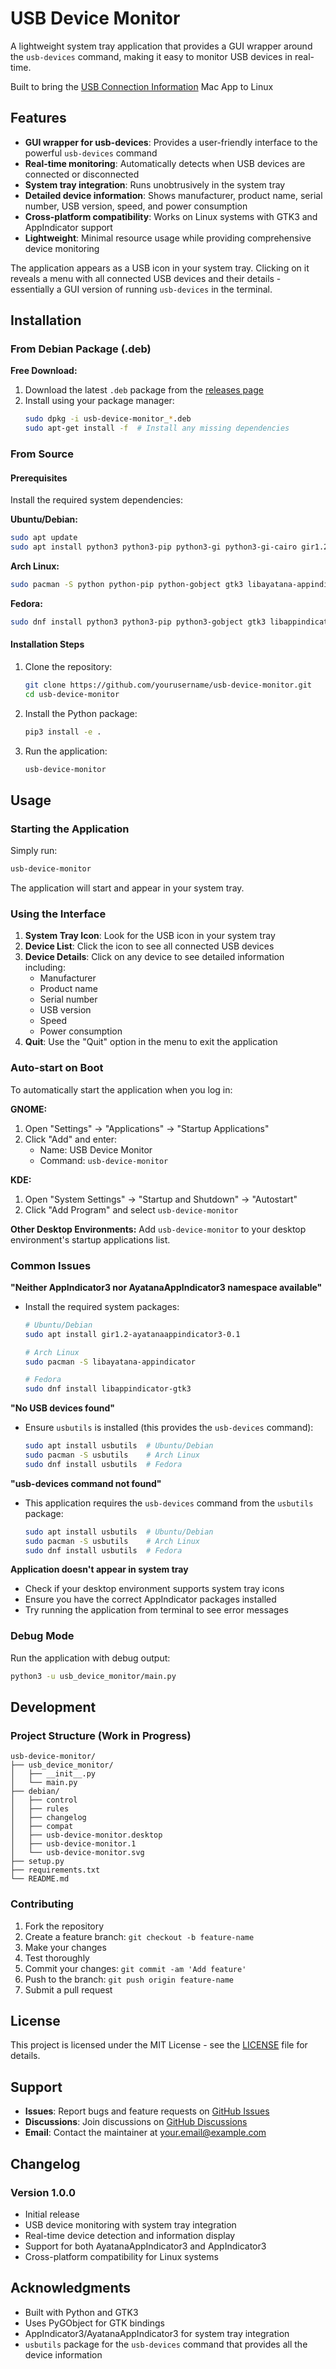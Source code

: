 # USB Device Monitor

A lightweight system tray application that provides a GUI wrapper around the `usb-devices` command, making it easy to monitor USB devices in real-time.

Built to bring the [USB Connection Information](https://apps.apple.com/app/id6747853674) Mac App to Linux

## Features

- **GUI wrapper for usb-devices**: Provides a user-friendly interface to the powerful `usb-devices` command
- **Real-time monitoring**: Automatically detects when USB devices are connected or disconnected
- **System tray integration**: Runs unobtrusively in the system tray
- **Detailed device information**: Shows manufacturer, product name, serial number, USB version, speed, and power consumption
- **Cross-platform compatibility**: Works on Linux systems with GTK3 and AppIndicator support
- **Lightweight**: Minimal resource usage while providing comprehensive device monitoring

The application appears as a USB icon in your system tray. Clicking on it reveals a menu with all connected USB devices and their details - essentially a GUI version of running `usb-devices` in the terminal.

## Installation

### From Debian Package (.deb)

**Free Download:**
1. Download the latest `.deb` package from the [releases page](https://github.com/yourusername/usb-device-monitor/releases)
2. Install using your package manager:
   ```bash
   sudo dpkg -i usb-device-monitor_*.deb
   sudo apt-get install -f  # Install any missing dependencies
   ```

### From Source

#### Prerequisites

Install the required system dependencies:

**Ubuntu/Debian:**
```bash
sudo apt update
sudo apt install python3 python3-pip python3-gi python3-gi-cairo gir1.2-gtk-3.0 gir1.2-ayatanaappindicator3-0.1 usbutils
```

**Arch Linux:**
```bash
sudo pacman -S python python-pip python-gobject gtk3 libayatana-appindicator usbutils
```

**Fedora:**
```bash
sudo dnf install python3 python3-pip python3-gobject gtk3 libappindicator-gtk3 usbutils
```

#### Installation Steps

1. Clone the repository:
   ```bash
   git clone https://github.com/yourusername/usb-device-monitor.git
   cd usb-device-monitor
   ```

2. Install the Python package:
   ```bash
   pip3 install -e .
   ```

3. Run the application:
   ```bash
   usb-device-monitor
   ```

## Usage

### Starting the Application

Simply run:
```bash
usb-device-monitor
```

The application will start and appear in your system tray.

### Using the Interface

1. **System Tray Icon**: Look for the USB icon in your system tray
2. **Device List**: Click the icon to see all connected USB devices
3. **Device Details**: Click on any device to see detailed information including:
   - Manufacturer
   - Product name
   - Serial number
   - USB version
   - Speed
   - Power consumption
4. **Quit**: Use the "Quit" option in the menu to exit the application

### Auto-start on Boot

To automatically start the application when you log in:

**GNOME:**
1. Open "Settings" → "Applications" → "Startup Applications"
2. Click "Add" and enter:
   - Name: USB Device Monitor
   - Command: `usb-device-monitor`

**KDE:**
1. Open "System Settings" → "Startup and Shutdown" → "Autostart"
2. Click "Add Program" and select `usb-device-monitor`

**Other Desktop Environments:**
Add `usb-device-monitor` to your desktop environment's startup applications list.

### Common Issues

**"Neither AppIndicator3 nor AyatanaAppIndicator3 namespace available"**
- Install the required system packages:
  ```bash
  # Ubuntu/Debian
  sudo apt install gir1.2-ayatanaappindicator3-0.1
  
  # Arch Linux
  sudo pacman -S libayatana-appindicator
  
  # Fedora
  sudo dnf install libappindicator-gtk3
  ```

**"No USB devices found"**
- Ensure `usbutils` is installed (this provides the `usb-devices` command):
  ```bash
  sudo apt install usbutils  # Ubuntu/Debian
  sudo pacman -S usbutils    # Arch Linux
  sudo dnf install usbutils  # Fedora
  ```

**"usb-devices command not found"**
- This application requires the `usb-devices` command from the `usbutils` package:
  ```bash
  sudo apt install usbutils  # Ubuntu/Debian
  sudo pacman -S usbutils    # Arch Linux
  sudo dnf install usbutils  # Fedora
  ```

**Application doesn't appear in system tray**
- Check if your desktop environment supports system tray icons
- Ensure you have the correct AppIndicator packages installed
- Try running the application from terminal to see error messages

### Debug Mode

Run the application with debug output:
```bash
python3 -u usb_device_monitor/main.py
```

## Development

### Project Structure (Work in Progress)

```
usb-device-monitor/
├── usb_device_monitor/
│   ├── __init__.py
│   └── main.py
├── debian/
│   ├── control
│   ├── rules
│   ├── changelog
│   ├── compat
│   ├── usb-device-monitor.desktop
│   ├── usb-device-monitor.1
│   └── usb-device-monitor.svg
├── setup.py
├── requirements.txt
└── README.md
```

### Contributing

1. Fork the repository
2. Create a feature branch: `git checkout -b feature-name`
3. Make your changes
4. Test thoroughly
5. Commit your changes: `git commit -am 'Add feature'`
6. Push to the branch: `git push origin feature-name`
7. Submit a pull request

## License

This project is licensed under the MIT License - see the [LICENSE](LICENSE) file for details.

## Support

- **Issues**: Report bugs and feature requests on [GitHub Issues](https://github.com/yourusername/usb-device-monitor/issues)
- **Discussions**: Join discussions on [GitHub Discussions](https://github.com/yourusername/usb-device-monitor/discussions)
- **Email**: Contact the maintainer at your.email@example.com

## Changelog

### Version 1.0.0
- Initial release
- USB device monitoring with system tray integration
- Real-time device detection and information display
- Support for both AyatanaAppIndicator3 and AppIndicator3
- Cross-platform compatibility for Linux systems

## Acknowledgments

- Built with Python and GTK3
- Uses PyGObject for GTK bindings
- AppIndicator3/AyatanaAppIndicator3 for system tray integration
- `usbutils` package for the `usb-devices` command that provides all the device information 

